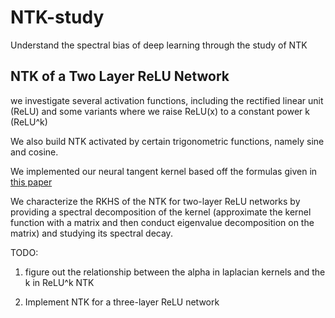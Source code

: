 # NTK-study
Understand the spectral bias of deep learning through the study of NTK

## NTK of a Two Layer ReLU Network

we investigate several activation functions, including the rectified linear unit (ReLU) and some variants where we raise ReLU(x) to a constant power k (ReLU^k)

We also build NTK activated by certain trigonometric functions, namely sine and cosine. 

We implemented our neural tangent kernel based off the formulas given in [this paper](https://papers.nips.cc/paper/2019/file/c4ef9c39b300931b69a36fb3dbb8d60e-Paper.pdf)


We characterize the RKHS of the NTK for two-layer ReLU networks by providing a spectral decomposition of the kernel (approximate the kernel function with a matrix and then conduct eigenvalue decomposition on the matrix) and studying its spectral decay.


TODO:

1. figure out the relationship between the alpha in laplacian kernels and the k in ReLU^k NTK

2. Implement NTK for a three-layer ReLU network